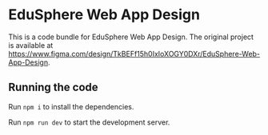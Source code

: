 
  # EduSphere Web App Design

  This is a code bundle for EduSphere Web App Design. The original project is available at https://www.figma.com/design/TkBEFf15h0IxIoXOGY0DXr/EduSphere-Web-App-Design.

  ## Running the code

  Run `npm i` to install the dependencies.

  Run `npm run dev` to start the development server.
  